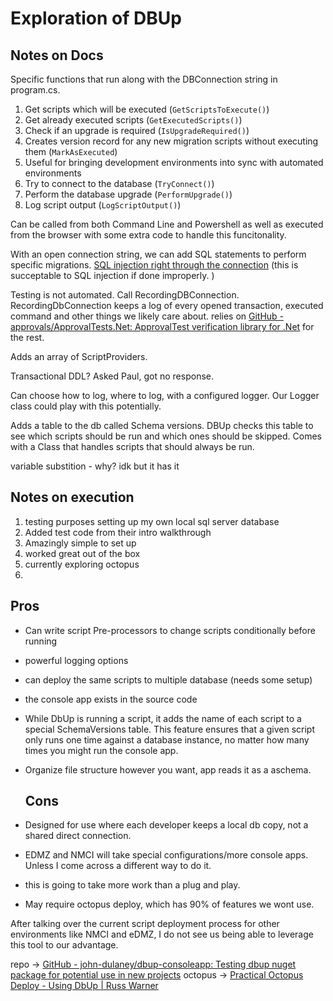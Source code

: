 # Exploration of DBUp

  ## Notes on Docs
Specific functions that run along with the DBConnection string in program.cs. 
          
   1. Get scripts which will be executed (`GetScriptsToExecute()`)
   1. Get already executed scripts (`GetExecutedScripts()`)
   1. Check if an upgrade is required (`IsUpgradeRequired()`)
   1. Creates version record for any new migration scripts without executing them (`MarkAsExecuted`)
   1. Useful for bringing development environments into sync with automated environments
   1. Try to connect to the database (`TryConnect()`)
   1. Perform the database upgrade (`PerformUpgrade()`)
   1. Log script output (`LogScriptOutput()`)

Can be called from both Command Line and Powershell as well as executed from the browser with some extra code to handle this funcitonality.

With an open connection string, we can add SQL statements to perform specific migrations. [SQL injection right through the connection](https://dbup.readthedocs.io/en/latest/usage/#code-based-scripts)
  (this is succeptable to SQL injection if done improperly. )

Testing is not automated. Call RecordingDBConnection. RecordingDbConnection keeps a log of every opened transaction, executed command and other things we likely care about. relies on [GitHub - approvals/ApprovalTests.Net: ApprovalTest verification library for .Net](https://github.com/approvals/ApprovalTests.Net) for the rest.

Adds an array of ScriptProviders.

Transactional DDL? Asked Paul, got no response.

Can choose how to log, where to log, with a configured logger. Our Logger class could play with this potentially.

Adds a table to the db called Schema versions. DBUp checks this table to see which scripts should be run and which ones should be skipped. Comes with a Class that handles scripts that should always be run.

variable substition - why? idk but it has it

  ## Notes on execution
  
1.  testing purposes setting up my own local sql server database
2.  Added test code from their intro walkthrough
3.  Amazingly simple to set up
4.  worked great out of the box
5.  currently exploring octopus
6.  
  
  ## Pros
  
- Can write script Pre-processors to change scripts conditionally before running
- powerful logging options
- can deploy the same scripts to multiple database (needs some setup)
- the console app exists in the source code
- While DbUp is running a script, it adds the name of each script to a special SchemaVersions table. This feature ensures that a given script only runs one time against a database instance, no matter how many times you might run the console app.
- Organize file structure however you want, app reads it as a aschema.
  
  ## Cons
    
- Designed for use where each developer keeps a local db copy, not a shared direct connection.
- EDMZ and NMCI will take special configurations/more console apps. Unless I come across a different way to do it.
- this is going to take more work than a plug and play.
- May require octopus deploy, which has 90% of features we wont use.
  
After talking over the current script deployment process for other environments like NMCI and eDMZ, I do not see  us being able to leverage this tool to our advantage. 
  
  repo -> [GitHub - john-dulaney/dbup-consoleapp: Testing dbup nuget package for potential use in new projects](https://github.com/john-dulaney/dbup-consoleapp)
  octopus -> [Practical Octopus Deploy - Using DbUp \| Russ Warner](http://russwarner.com/devops/practical-octopus-deploy-using-dbup/)